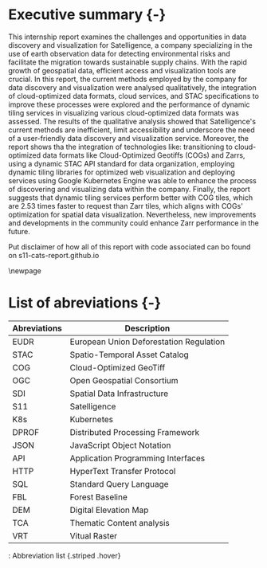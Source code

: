 # Executive summary {-}

This internship report examines the challenges and opportunities in data discovery and visualization for Satelligence, a company specializing in the use of earth observation data for detecting environmental risks and facilitate the migration towards sustainable supply chains. With the rapid growth of geospatial data, efficient access and visualization tools are crucial. In this report, the current methods employed by the company for data discovery and visualization were analysed qualitatively, the integration of cloud-optimized data formats, cloud services, and STAC specifications to improve these processes were explored and the performance of dynamic tiling services in visualizing various cloud-optimized data formats was assessed. The results of the qualitative analysis showed that Satelligence's current methods are inefficient, limit accessibility and underscore the need of a user-friendly data discovery and visualization service. Moreover, the report shows tha the integration of technologies like: transitioning to cloud-optimized data formats like Cloud-Optimized Geotiffs (COGs) and Zarrs, using a dynamic STAC API standard for data organization, employing dynamic tiling libraries for optimized web visualization and deploying services using Google Kubernetes Engine was able to enhance the process of discovering and visualizing data within the company. Finally, the report suggests that dynamic tiling services perform better with COG tiles, which are 2.53 times faster to request than Zarr tiles, which aligns with COGs' optimization for spatial data visualization. Nevertheless, new improvements and developments in the community could enhance Zarr performance in the future.

Put disclaimer of how all of this report with code associated can bo found on s11-cats-report.github.io

\newpage

# List of abreviations {-}

| **Abreviations** | **Description**                                                                                          |
|----------------------------------------|--------------------------------|
 EUDR | European Union Deforestation Regulation |
 STAC | Spatio-Temporal Asset Catalog |
 COG  | Cloud-Optimized GeoTiff |  
 OGC  | Open Geospatial Consortium |
 SDI  | Spatial Data Infrastructure |
 S11  | Satelligence |
 K8s  | Kubernetes |
 DPROF| Distributed Processing Framework |
 JSON | JavaScript Object Notation |
 API  | Application Programming Interfaces |
 HTTP | HyperText Transfer Protocol |
 SQL  | Standard Query Language |
 FBL  | Forest Baseline |
 DEM  | Digital Elevation Map |
 TCA  | Thematic Content analysis |
 VRT  | Vitual Raster |
: Abbreviation list {.striped .hover}
